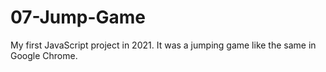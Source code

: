 # 07-Jump-Game
My first JavaScript project in 2021. It was a jumping game like the same in Google Chrome.
